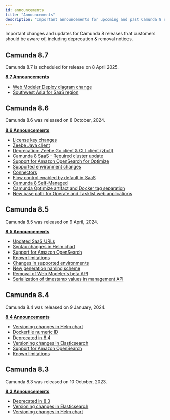```yaml
---
id: announcements
title: "Announcements"
description: "Important announcements for upcoming and past Camunda 8 releases that customers should be aware of, including deprecation & removal notices."
---
```


Important changes and updates for Camunda 8 releases that customers should be aware of, including deprecation & removal notices.

## Camunda 8.7

Camunda 8.7 is scheduled for release on 8 April 2025.

<div class="double-column-container">
<div class="double-column-left">

**[8.7 Announcements](/reference/announcements-release-notes/870/870-announcements.md)**

</div>
<div class="double-column-right">

<!--- [Ad-hoc subprocesses](#)
- [Document handling](#)
- [RPA](#)
  - [Fetch RPA resource API](#)
  - [deployResourceAPI for RPA](#) -->

- [Web Modeler Deploy diagram change](/reference/announcements-release-notes/870/870-announcements.md#web-modeler-deploy-diagram-change)
- [Southwest Asia for SaaS region](/reference/announcements-release-notes/870/870-announcements.md#southeast-asia-region-for-saas-customers-saas)

</div>
</div>

## Camunda 8.6

Camunda 8.6 was released on 8 October, 2024.

<div class="double-column-container">
<div class="double-column-left">

**[8.6 Announcements](/reference/announcements-release-notes/860/860-release-notes)**

</div>
<div class="double-column-right">

- [License key changes](/reference/announcements-release-notes/860/860-release-notes#license-key-changes)
- [Zeebe Java client](/reference/announcements-release-notes/860/860-release-notes#zeebe-java-client)
- [Deprecation: Zeebe Go client & CLI client (zbctl)](/reference/announcements-release-notes/860/860-release-notes#deprecation-zeebe-go-client--cli-client-zbctl)
- [Camunda 8 SaaS - Required cluster update](/reference/announcements-release-notes/860/860-release-notes#camunda-8-saas---required-cluster-update)
- [Support for Amazon OpenSearch for Optimize](/reference/announcements-release-notes/860/860-release-notes#support-for-amazon-opensearch-for-optimize)
- [Supported environment changes](/reference/announcements-release-notes/860/860-release-notes#supported-environment-changes-openjdk-elasticsearch-amazon-opensearch)
- [Connectors](/reference/announcements-release-notes/860/860-release-notes#connectors)
- [Flow control enabled by default in SaaS](/reference/announcements-release-notes/860/860-release-notes#flow-control-enabled-by-default-in-saas)
- [Camunda 8 Self-Managed](/reference/announcements-release-notes/860/860-release-notes#camunda-8-self-managed)
- [Camunda Optimize artifact and Docker tag separation](/reference/announcements-release-notes/860/860-release-notes#camunda-optimize-artifact-and-docker-tag-separation)
- [New base path for Operate and Tasklist web applications](/reference/announcements-release-notes/860/860-release-notes#new-base-path-for-operate-and-tasklist-web-applications)

</div>
</div>

## Camunda 8.5

Camunda 8.5 was released on 9 April, 2024.

<div class="double-column-container">
<div class="double-column-left">

**[8.5 Announcements](/reference/announcements-release-notes/850/850-announcements.md#camunda-85)**

</div>
<div class="double-column-right">

- [Updated SaaS URLs](/reference/announcements-release-notes/850/850-announcements.md#updated-saas-urls)
- [Syntax changes in Helm chart](/reference/announcements-release-notes/850/850-announcements.md#syntax-changes-in-helm-chart)
- [Support for Amazon OpenSearch](/reference/announcements-release-notes/850/850-announcements.md#support-for-amazon-opensearch)
- [Known limitations](/reference/announcements-release-notes/850/850-announcements.md#known-limitations)
- [Changes in supported environments](/reference/announcements-release-notes/850/850-announcements.md#changes-in-supported-environments)
- [New generation naming scheme](/reference/announcements-release-notes/850/850-announcements.md#camunda-saas-new-generation-naming-scheme)
- [Removal of Web Modeler's beta API](/reference/announcements-release-notes/850/850-announcements.md#removal-of-web-modelers-beta-api)
- [Serialization of timestamp values in management API](/reference/announcements-release-notes/850/850-announcements.md#zeebe-850-breaks-serialization-of-timestamp-values-in-management-api-self-managed-only)

</div>
</div>

## Camunda 8.4

Camunda 8.4 was released on 9 January, 2024.

<div class="double-column-container">
<div class="double-column-left">

**[8.4 Announcements](/reference/announcements-release-notes/850/850-announcements#camunda-84)**

</div>
<div class="double-column-right">

- [Versioning changes in Helm chart](/reference/announcements-release-notes/850/850-announcements#versioning-changes-in-helm-chart)
- [Dockerfile numeric ID](/reference/announcements-release-notes/850/850-announcements#dockerfile-numeric-id)
- [Deprecated in 8.4](/reference/announcements-release-notes/850/850-announcements#deprecated-in-84)
- [Versioning changes in Elasticsearch](/reference/announcements-release-notes/850/850-announcements#versioning-changes-in-elasticsearch)
- [Support for Amazon OpenSearch](/reference/announcements-release-notes/850/850-announcements#support-for-amazon-opensearch-1)
- [Known limitations](/reference/announcements-release-notes/850/850-announcements#known-limitations-1)

</div>
</div>

## Camunda 8.3

Camunda 8.3 was released on 10 October, 2023.

<div class="double-column-container">
<div class="double-column-left">

**[8.3 Announcements](/reference/announcements-release-notes/850/850-announcements#camunda-83)**

</div>
<div class="double-column-right">

- [Deprecated in 8.3](/reference/announcements-release-notes/850/850-announcements#deprecated-in-83)
- [Versioning changes in Elasticsearch](/reference/announcements-release-notes/850/850-announcements#versioning-changes-in-elasticsearch-1)
- [Versioning changes in Helm chart](/reference/announcements-release-notes/850/850-announcements#versioning-changes-in-helm-chart-1)

</div>
</div>
